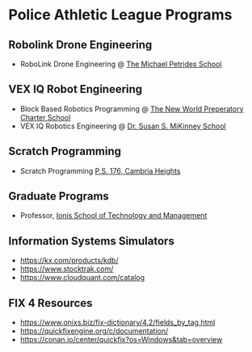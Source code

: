 # Police Athletic League Programs

## Robolink Drone Engineering
* RoboLink Drone Engineering @ [The Michael Petrides School](https://codrone.robolink.com/edu/blockly/)

## VEX IQ Robot Engineering
* Block Based Robotics Programming @ [The New World Preperatory Charter School](www.vexrobotics.com)
* VEX IQ Robotics Engineering @ [Dr. Susan S. MiKinney School](www.vexrobotics.com)

## Scratch Programming
* Scratch Programming [P.S. 176, Cambria Heights](https://scratch.mit.edu/)


<p></p>

## Graduate Programs
* Professor, [Ionis School of Technology and Management](https://github.com/ions29/cpp-reading-material/tree/main/00.%20Ionis%20School%20of%20Technology%20and%20Management)

## Information Systems Simulators
* https://kx.com/products/kdb/
* https://www.stocktrak.com/
* https://www.cloudquant.com/catalog
     
## FIX 4 Resources
* https://www.onixs.biz/fix-dictionary/4.2/fields_by_tag.html
* https://quickfixengine.org/c/documentation/
* https://conan.io/center/quickfix?os=Windows&tab=overview


  


